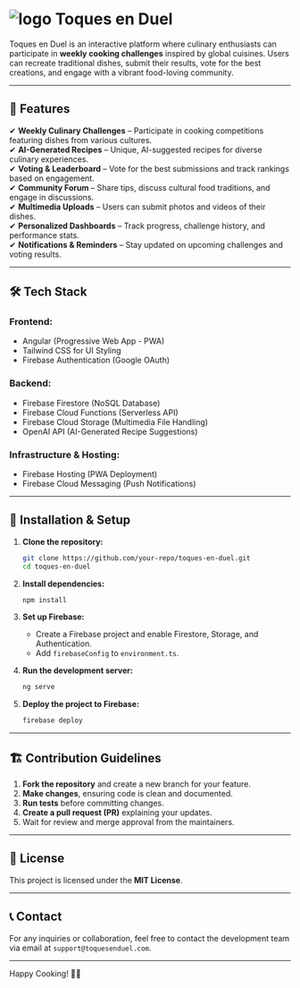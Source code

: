 # ![logo](./assets/logo.png) Toques en Duel

Toques en Duel is an interactive platform where culinary enthusiasts can participate in **weekly cooking challenges** inspired by global cuisines. Users can recreate traditional dishes, submit their results, vote for the best creations, and engage with a vibrant food-loving community.

---

## 🚀 Features

✔ **Weekly Culinary Challenges** – Participate in cooking competitions featuring dishes from various cultures.  
✔ **AI-Generated Recipes** – Unique, AI-suggested recipes for diverse culinary experiences.  
✔ **Voting & Leaderboard** – Vote for the best submissions and track rankings based on engagement.  
✔ **Community Forum** – Share tips, discuss cultural food traditions, and engage in discussions.  
✔ **Multimedia Uploads** – Users can submit photos and videos of their dishes.  
✔ **Personalized Dashboards** – Track progress, challenge history, and performance stats.  
✔ **Notifications & Reminders** – Stay updated on upcoming challenges and voting results.  

---

## 🛠️ Tech Stack

### **Frontend:**
- Angular (Progressive Web App - PWA)  
- Tailwind CSS for UI Styling  
- Firebase Authentication (Google OAuth)  

### **Backend:**
- Firebase Firestore (NoSQL Database)  
- Firebase Cloud Functions (Serverless API)  
- Firebase Cloud Storage (Multimedia File Handling)  
- OpenAI API (AI-Generated Recipe Suggestions)  

### **Infrastructure & Hosting:**
- Firebase Hosting (PWA Deployment)  
- Firebase Cloud Messaging (Push Notifications)  

---

## 🔧 Installation & Setup

1. **Clone the repository:**  
   ```sh
   git clone https://github.com/your-repo/toques-en-duel.git
   cd toques-en-duel
   ```

2. **Install dependencies:**  
   ```sh
   npm install
   ```

3. **Set up Firebase:**  
   - Create a Firebase project and enable Firestore, Storage, and Authentication.
   - Add `firebaseConfig` to `environment.ts`.

4. **Run the development server:**  
   ```sh
   ng serve
   ```

5. **Deploy the project to Firebase:**  
   ```sh
   firebase deploy
   ```

---

## 🏗️ Contribution Guidelines

1. **Fork the repository** and create a new branch for your feature.
2. **Make changes**, ensuring code is clean and documented.
3. **Run tests** before committing changes.
4. **Create a pull request (PR)** explaining your updates.
5. Wait for review and merge approval from the maintainers.

---

## 📜 License
This project is licensed under the **MIT License**.

---

## 📞 Contact
For any inquiries or collaboration, feel free to contact the development team via email at `support@toquesenduel.com`.

---

Happy Cooking! 🍲🔥
